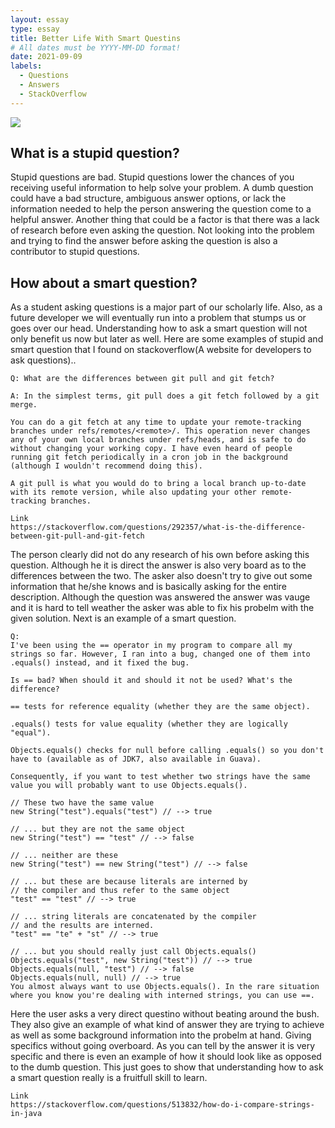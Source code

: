```yaml
---
layout: essay
type: essay
title: Better Life With Smart Questins
# All dates must be YYYY-MM-DD format!
date: 2021-09-09
labels:
  - Questions
  - Answers
  - StackOverflow
---
```


<img class="ui medium left floated image" src="../images/rtfm.png">

## What is a stupid question?

Stupid questions are bad. Stupid questions lower the chances of you receiving useful information to help solve your problem. A dumb question could have a bad structure, ambiguous answer options, or lack the information needed to help the person answering the question come to a helpful answer. Another thing that could be a factor is that there was a lack of research before even asking the question. Not looking into the problem and trying to find the answer before asking the question is also a contributor to stupid questions.

## How about a smart question?

As a student asking questions is a major part of our scholarly life. Also, as a  future developer we will eventually run into a problem that stumps us or goes over our head. Understanding how to ask a smart question will not only benefit us now but later as well. Here are some examples of stupid and smart question that I found on stackoverflow(A website for developers to ask questions)..

```
Q: What are the differences between git pull and git fetch?

```
```
A: In the simplest terms, git pull does a git fetch followed by a git merge.

You can do a git fetch at any time to update your remote-tracking branches under refs/remotes/<remote>/. This operation never changes any of your own local branches under refs/heads, and is safe to do without changing your working copy. I have even heard of people running git fetch periodically in a cron job in the background (although I wouldn't recommend doing this).

A git pull is what you would do to bring a local branch up-to-date with its remote version, while also updating your other remote-tracking branches.

```

```
Link
https://stackoverflow.com/questions/292357/what-is-the-difference-between-git-pull-and-git-fetch
```
 The person clearly did not do any research of his own before asking this question. Although he it is direct the answer is also very board as to the differences between the two. The asker also doesn't try to give out some information that he/she knows and is basically asking for the entire description. Although the question was answered the answer was vauge and it is hard to tell weather the asker was able to fix his probelm with the given solution. Next is an example of a smart question.

```
Q: 
I've been using the == operator in my program to compare all my strings so far. However, I ran into a bug, changed one of them into .equals() instead, and it fixed the bug.

Is == bad? When should it and should it not be used? What's the difference?
```

```
== tests for reference equality (whether they are the same object).

.equals() tests for value equality (whether they are logically "equal").

Objects.equals() checks for null before calling .equals() so you don't have to (available as of JDK7, also available in Guava).

Consequently, if you want to test whether two strings have the same value you will probably want to use Objects.equals().

// These two have the same value
new String("test").equals("test") // --> true 

// ... but they are not the same object
new String("test") == "test" // --> false 

// ... neither are these
new String("test") == new String("test") // --> false 

// ... but these are because literals are interned by 
// the compiler and thus refer to the same object
"test" == "test" // --> true 

// ... string literals are concatenated by the compiler
// and the results are interned.
"test" == "te" + "st" // --> true

// ... but you should really just call Objects.equals()
Objects.equals("test", new String("test")) // --> true
Objects.equals(null, "test") // --> false
Objects.equals(null, null) // --> true
You almost always want to use Objects.equals(). In the rare situation where you know you're dealing with interned strings, you can use ==.
```

Here the user asks a very direct questino without beating around the bush. They also give an example of what kind of answer they are trying to achieve as well as some background information into the probelm at hand. Giving specifics without going overboard. As you can tell by the answer it is very specific and there is even an example of how it should look like as opposed to the dumb question. This just goes to show that understanding how to ask a smart question really is a fruitfull skill to learn.

```
Link
https://stackoverflow.com/questions/513832/how-do-i-compare-strings-in-java
```
